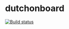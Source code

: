 # dutchonboard

[![Build status](https://dev.azure.com/jkoldenhof/DutchOnBoard/_apis/build/status/DutchOnBoard-ASP.NET%20Core-CI)](https://dev.azure.com/jkoldenhof/DutchOnBoard/_build/latest?definitionId=-1)